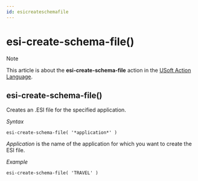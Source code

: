 ```yaml
---
id: esicreateschemafile
---
```


# esi-create-schema-file()



> [!NOTE]
> This article is about the **esi-create-schema-file** action in the [USoft Action Language](/docs/Task_flow/Action_Language_reference/USoft_Action_Language.md).

## **esi-create-schema-file()**

Creates an .ESI file for the specified application.

*Syntax*

```
esi-create-schema-file( '*application*' ) 
```

*Application* is the name of the application for which you want to create the ESI file.

*Example*

```
esi-create-schema-file( 'TRAVEL' )
```

 
